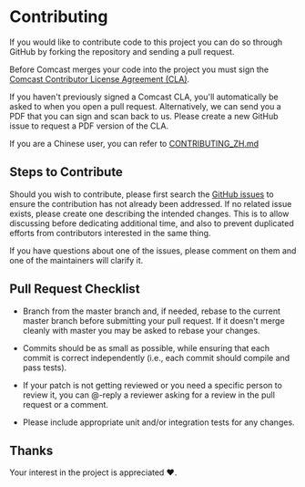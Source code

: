 # Contributing

If you would like to contribute code to this project you can do so through GitHub by forking the repository and sending a pull request.

Before Comcast merges your code into the project you must sign the [Comcast Contributor License Agreement (CLA)](https://gist.github.com/ComcastOSS/a7b8933dd8e368535378cda25c92d19a).

If you haven't previously signed a Comcast CLA, you'll automatically be asked to when you open a pull request. Alternatively, we can send you a PDF that you can sign and scan back to us. Please create a new GitHub issue to request a PDF version of the CLA.

If you are a Chinese user, you can refer to [CONTRIBUTING_ZH.md](docs/CONTRIBUTING_ZH.md)

## Steps to Contribute

Should you wish to contribute, please first search the [GitHub issues](https://github.com/Comcast/pulsar-client-go/issues) to ensure the contribution has not already been addressed. If no related issue exists,
please create one describing the intended changes. This is to allow discussing before dedicating additional time, and also to prevent duplicated efforts from contributors interested in the same thing.

If you have questions about one of the issues, please comment on them and one of the maintainers will clarify it.

## Pull Request Checklist

* Branch from the master branch and, if needed, rebase to the current master branch before submitting your pull request. If it doesn't merge cleanly with master you may be asked to rebase your changes.

* Commits should be as small as possible, while ensuring that each commit is correct independently (i.e., each commit should compile and pass tests).

* If your patch is not getting reviewed or you need a specific person to review it, you can @-reply a reviewer asking for a review in the pull request or a comment.

* Please include appropriate unit and/or integration tests for any changes.

## Thanks

Your interest in the project is appreciated :heart:.
